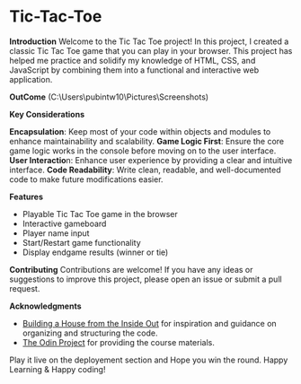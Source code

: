 # Tic-Tac-Toe
**Introduction**
Welcome to the Tic Tac Toe project! In this project, I created a classic Tic Tac Toe game that you can play in your browser. This project has helped me practice and solidify my knowledge of HTML, CSS, and JavaScript by combining them into a functional and interactive web application.

**OutCome**
(C:\Users\pubintw10\Pictures\Screenshots)

**Key Considerations**

**Encapsulation**: Keep most of your code within objects and modules to enhance maintainability and scalability.
**Game Logic First**: Ensure the core game logic works in the console before moving on to the user interface.
**User Interactio**n: Enhance user experience by providing a clear and intuitive interface.
**Code Readability**: Write clean, readable, and well-documented code to make future modifications easier.

**Features**
* Playable Tic Tac Toe game in the browser
* Interactive gameboard
* Player name input
* Start/Restart game functionality
* Display endgame results (winner or tie)

**Contributing**
Contributions are welcome! If you have any ideas or suggestions to improve this project, please open an issue or submit a pull request.

**Acknowledgments**
* [Building a House from the Inside Out](https://www.ayweb.dev/blog/building-a-house-from-the-inside-out) for inspiration and guidance on organizing and structuring the code.
* [The Odin Project](https://www.theodinproject.com/lessons/node-path-javascript-tic-tac-toe#project-solution) for providing the course materials.

Play it live on the deployement section and Hope you win the round. Happy Learning & Happy coding!
